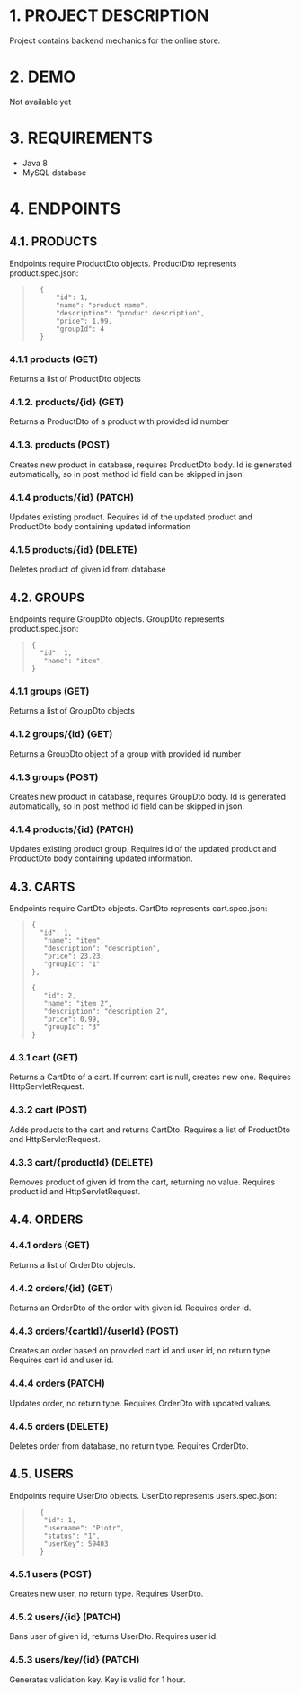 # 1. PROJECT DESCRIPTION

Project contains backend mechanics for the online store.

# 2. DEMO

Not available yet

# 3. REQUIREMENTS

- Java 8
- MySQL database

# 4. ENDPOINTS

## 4.1. PRODUCTS

Endpoints require ProductDto objects. ProductDto represents product.spec.json:
>       {
>           "id": 1,
>           "name": "product name",
>           "description": "product description",
>           "price": 1.99,
>           "groupId": 4
>       } 

### 4.1.1 products (GET)

Returns a list of ProductDto objects

### 4.1.2. products/{id} (GET)

Returns a ProductDto of a product with provided id number

### 4.1.3. products (POST)

Creates new product in database, requires ProductDto body. Id is generated automatically, so in post method id field can be skipped in json.  

### 4.1.4 products/{id} (PATCH)

Updates existing product. Requires id of the updated product and ProductDto body containing updated information

### 4.1.5 products/{id} (DELETE)

Deletes product of given id from database


## 4.2. GROUPS

Endpoints require GroupDto objects. GroupDto represents product.spec.json: 
>
>
>     {
>       "id": 1,
>        "name": "item",
>     }

### 4.1.1 groups (GET)

Returns a list of GroupDto objects

### 4.1.2 groups/{id} (GET)

Returns a GroupDto object of a group with provided id number

### 4.1.3 groups (POST)

Creates new product in database, requires GroupDto body. Id is generated automatically, so in post method id field can be skipped in json.

### 4.1.4 products/{id} (PATCH)

Updates existing product group. Requires id of the updated product and ProductDto body containing updated information.


## 4.3. CARTS

Endpoints require CartDto objects. CartDto represents cart.spec.json:

>
>
>     {
>       "id": 1,
>        "name": "item",
>        "description": "description",
>        "price": 23.23,
>        "groupId": "1"
>     },
>
>     {
>        "id": 2,
>        "name": "item 2",
>        "description": "description 2",
>        "price": 0.99,
>        "groupId": "3"
>     }

### 4.3.1 cart (GET)

Returns a CartDto of a cart. If current cart is null, creates new one. Requires HttpServletRequest.

### 4.3.2 cart (POST)

Adds products to the cart and returns CartDto. Requires a list of ProductDto and HttpServletRequest. 

### 4.3.3 cart/{productId} (DELETE)

Removes product of given id from the cart, returning no value. Requires product id and HttpServletRequest.

## 4.4. ORDERS


### 4.4.1 orders (GET)

Returns a list of OrderDto objects.

### 4.4.2 orders/{id} (GET)

Returns an OrderDto of the order with given id. Requires order id.

### 4.4.3 orders/{cartId}/{userId} (POST)

Creates an order based on provided cart id and user id, no return type. Requires cart id and user id.

### 4.4.4 orders (PATCH)

Updates order, no return type. Requires OrderDto with updated values.

### 4.4.5 orders (DELETE)

Deletes order from database, no return type. Requires OrderDto.

## 4.5. USERS

Endpoints require UserDto objects. UserDto represents users.spec.json:
>
>       {
>        "id": 1,
>        "username": "Piotr",
>        "status": "1",
>        "userKey": 59403
>       }
>

### 4.5.1 users (POST)

Creates new user, no return type. Requires UserDto.

### 4.5.2 users/{id} (PATCH)

Bans user of given id, returns UserDto. Requires user id.

### 4.5.3 users/key/{id} (PATCH)

Generates validation key. Key is valid for 1 hour.

